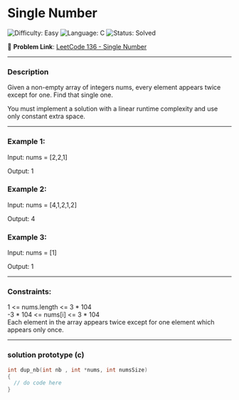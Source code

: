 # Single Number

![Difficulty: Easy](https://img.shields.io/badge/Difficulty-Easy-lightgreen?style=for-the-badge&logoWidth=12)
![Language: C](https://img.shields.io/badge/Language-C-lightyellow?style=for-the-badge&logoWidth=12)
![Status: Solved](https://img.shields.io/badge/Status-Solved-lightblue?style=for-the-badge&logoWidth=12)

🔗 **Problem Link**: [LeetCode 136 - Single Number](https://leetcode.com/problems/single-number/description/)

---

### Description

Given a non-empty array of integers nums, every element appears twice except for one. Find that single one.<br>

You must implement a solution with a linear runtime complexity and use only constant extra space.<br>

 ---

### Example 1:<br>

Input: nums = [2,2,1]<br>

Output: 1<br>

### Example 2:<br>

Input: nums = [4,1,2,1,2]<br>

Output: 4<br>

### Example 3:<br>

Input: nums = [1]<br>

Output: 1<br>

---
 

### Constraints:<br>

1 <= nums.length <= 3 * 104<br>
-3 * 104 <= nums[i] <= 3 * 104<br>
Each element in the array appears twice except for one element which appears only once.<br>

---

### solution prototype (c)
```c
int dup_nb(int nb , int *nums, int numsSize)
{
  // do code here
}
```
